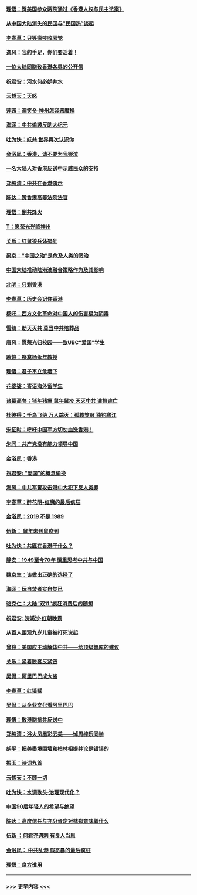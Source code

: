 #### [理悟：贺美国参众两院通过《香港人权与民主法案》](../pages/nsc993/n11678104.md?t=11251011) 
#### [从中国大陆消失的民国与“民国热”谈起](../pages/nsc993/n11678075.md?t=11251011) 
#### [李春草：只等瘟疫收邪党](../pages/nsc993/n11677308.md?t=11251011) 
#### [逸风：我的手足，你们要活着！](../pages/nsc993/n11676352.md?t=11251011) 
#### [一位大陆同胞致香港各界的公开信](../pages/nsc993/n11675761.md?t=11251011) 
#### [祝君安：河水何必妒井水](../pages/nsc993/n11675746.md?t=11251011) 
#### [云鹤天：天怒](../pages/nsc993/n11675718.md?t=11251011) 
#### [莲园：调笑令‧神州怎容恶魔祸](../pages/nsc993/n11675648.md?t=11251011) 
#### [海网：中共偷袭反助大纪元](../pages/nsc993/n11673515.md?t=11251011) 
#### [吐为快：妖共 世界再次认识你](../pages/nsc993/n11673506.md?t=11251011) 
#### [金浴凤：香港，请不要为我哭泣](../pages/nsc993/n11673248.md?t=11251011) 
#### [一名大陆人对香港反送中示威民众的支持](../pages/nsc993/n11672615.md?t=11251011) 
#### [郑纯清：中共在香港演示](../pages/nsc993/n11670539.md?t=11251011) 
#### [陈达：赞香港高等法院法官](../pages/nsc993/n11669542.md?t=11251011) 
#### [理悟：倒共烽火](../pages/nsc993/n11668844.md?t=11251011) 
#### [T：愿荣光光临神州](../pages/nsc993/n11668421.md?t=11251011) 
#### [关乐：红鼠狼兵休猖狂](../pages/nsc993/n11668378.md?t=11251011) 
#### [梁京：“中国之治”是危及人类的恶治](../pages/nsc993/n11668328.md?t=11251011) 
#### [中国大陆推动陆港澳融合策略作为及其影响](../pages/nsc993/n11668157.md?t=11251011) 
#### [北明：只剩香港](../pages/nsc993/n11668002.md?t=11251011) 
#### [李春草：历史会记住香港](../pages/nsc993/n11667927.md?t=11251011) 
#### [杨吒：西方文化革命对中国人的伤害极为阴毒](../pages/nsc993/n11664521.md?t=11251011) 
#### [雪绮：助天灭共 莫当中共陪葬品](../pages/nsc993/n11662650.md?t=11251011) 
#### [唐风：愿荣光归校园——致UBC“爱国”学生](../pages/nsc993/n11662194.md?t=11251011) 
#### [耿静：祭奠杨永年教授](../pages/nsc993/n11662514.md?t=11251011) 
#### [理悟：君子不立危墙下](../pages/nsc993/n11662172.md?t=11251011) 
#### [花婆娑：寄语海外留学生](../pages/nsc993/n11662121.md?t=11251011) 
#### [诸葛高参：猪年猪瘟 鼠年鼠疫 天灭中共 谁挡谁亡](../pages/nsc993/n11661980.md?t=11251011) 
#### [杜彼得：千鸟飞绝 万人踪灭；孤蓑笠翁 独钓寒江](../pages/nsc993/n11661170.md?t=11251011) 
#### [宋征时：呼吁中国军方切勿血洗香港！](../pages/nsc993/n11415318.md?t=11251011) 
#### [朱同：共产党没有能力领导中国](../pages/nsc993/n11660421.md?t=11251011) 
#### [金浴凤：香港](../pages/nsc993/n11660419.md?t=11251011) 
#### [祝君安: “爱国”的概念偷换](../pages/nsc993/n11659706.md?t=11251011) 
#### [海风：中共军警攻击港中大犯下反人类罪](../pages/nsc993/n11659632.md?t=11251011) 
#### [李春草：醉花阴•红魔的最后疯狂](../pages/nsc993/n11659287.md?t=11251011) 
#### [金浴凤：2019 不是 1989](../pages/nsc993/n11657663.md?t=11251011) 
#### [伍新： 鼠年未到鼠疫到](../pages/nsc993/n11655098.md?t=11251011) 
#### [吐为快：共匪在香港干什么？](../pages/nsc993/n11654891.md?t=11251011) 
#### [静安：1949至今70年 慎重思考中共与中国](../pages/nsc993/n11651244.md?t=11251011) 
#### [魏京生：该做出正确的选择了](../pages/nsc993/n11653084.md?t=11251011) 
#### [海网：玩自焚者实自焚已](../pages/nsc993/n11652423.md?t=11251011) 
#### [骆克仁：大陆“双11”疯狂消费后的随想](../pages/nsc993/n11652305.md?t=11251011) 
#### [祝君安: 浣溪沙·红朝晚景](../pages/nsc993/n11652258.md?t=11251011) 
#### [从百人围观九岁儿童被打死说起](../pages/nsc993/n11651030.md?t=11251011) 
#### [曾铮：美国应主动解体中共——给顶级智库的建议](../pages/nsc993/n11649888.md?t=11251011) 
#### [关乐：紧着脱套反紧链](../pages/nsc993/n11649069.md?t=11251011) 
#### [吴侃：阿里巴巴成大盗](../pages/nsc993/n11645523.md?t=11251011) 
#### [李春草：红墙赋](../pages/nsc993/n11646389.md?t=11251011) 
#### [吴侃：从企业文化看阿里巴巴](../pages/nsc993/n11645476.md?t=11251011) 
#### [理悟：敬港胞抗共反送中](../pages/nsc993/n11645466.md?t=11251011) 
#### [郑纯清：浴火凤凰彩云美——悼周梓乐同学](../pages/nsc993/n11645155.md?t=11251011) 
#### [胡平：把美墨境围墙和柏林相提并论是错误的](../pages/nsc993/n11645134.md?t=11251011) 
#### [振玉：诗词九首](../pages/nsc993/n11644081.md?t=11251011) 
#### [云鹤天：不顾一切](../pages/nsc993/n11643508.md?t=11251011) 
#### [吐为快：水调歌头·治理现代化？](../pages/nsc993/n11643485.md?t=11251011) 
#### [中国90后年轻人的希望与绝望](../pages/nsc993/n11642317.md?t=11251011) 
#### [陈达：高度信任与充分肯定对林郑意味着什么](../pages/nsc993/n11641441.md?t=11251011) 
#### [伍新 ：何君尧遇刺 有良人当思](../pages/nsc993/n11641503.md?t=11251011) 
#### [金浴凤： 中共乱港  假恶暴的最后疯狂](../pages/nsc993/n11641495.md?t=11251011) 
#### [理悟：良方谁用](../pages/nsc993/n11641463.md?t=11251011) 

----
#### [ >>> 更早内容 <<< ](../indexes/nsc993-earlier.md)
